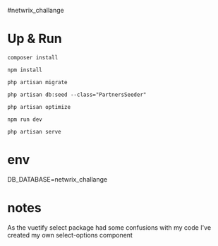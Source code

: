 #netwrix_challange

# Up & Run 

<p><code>composer install</code></p>
<p><code>npm install</code></p>
<p><code>php artisan migrate</code></p>
<p><code>php artisan db:seed --class="PartnersSeeder"</code></p>
<p><code>php artisan optimize</code></p>
<p><code>npm run dev</code></p>
<p><code>php artisan serve</code></p>

# env

DB_DATABASE=netwrix_challange


# notes

<p>As the vuetify select package had some confusions with my code I've created my own select-options component</p>
